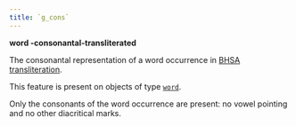 ```yaml
---
title: `g_cons`
---
```


**word -consonantal-transliterated**


The consonantal representation of a word occurrence in
[BHSA transliteration]({{tfd}}/writing/hebrew.html).

This feature is present on objects of type
[`word`](otype.md).

Only the consonants of the word occurrence are present: no vowel pointing and no other diacritical marks.

